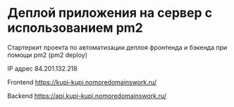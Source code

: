 # Деплой приложения на сервер с использованием pm2

Стартеркит проекта по автоматизации деплоя фронтенда и бэкенда при помощи pm2 (pm2 deploy)

IP адрес 84.201.132.218  

Frontend https://kupi-kupi.nomoredomainswork.ru/  

Backend https://api.kupi-kupi.nomoredomainswork.ru/
